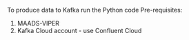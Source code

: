 To produce data to Kafka run the Python code
Pre-requisites: 
1) MAADS-VIPER
2) Kafka Cloud account - use Confluent Cloud
